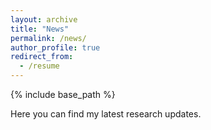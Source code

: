 ```yaml
---
layout: archive
title: "News"
permalink: /news/
author_profile: true
redirect_from:
  - /resume
---
```


{% include base_path %}

Here you can find my latest research updates.  

<!-- Education
======
* Ph.D in CSE, University of Texas at Arlington (UTA), 2025 (expected)
* M.Tech. in CSE, Indian Institute of Technology (Indian School of Mines) Dhanbad, 2019
* B.Tech. in CSE, Kalyani Government Engineering College (KGEC), 2016

Work experience
======
* Spring 2021 - Present: Graduate Teaching Assistant
  * University of Texas at Arlington
  * Duties includes: Grading, conducting labs, teaching (doubt solving sessions)

* Fall 2017 - Fall 2019: Teaching Assistant
  * IIT (ISM) Dhanbad
  * Duties included: Grading, conducting labs, teaching

Skills
======
* Research article writing
* Critical Thinking
* Coding -->

<!-- Publications
======
  <ul>{% for post in site.publications reversed %}
    {% include archive-single-cv.html %}
  {% endfor %}</ul> -->
  
<!-- Talks
======
  <ul>{% for post in site.talks reversed %}
    {% include archive-single-talk-cv.html  %}
  {% endfor %}</ul>
  
Teaching
======
  <ul>{% for post in site.teaching reversed %}
    {% include archive-single-cv.html %}
  {% endfor %}</ul> -->
  
<!-- Service and leadership
======
* Organized workshop about "SmartHome" (2022) and "VehicleSec" (2023,2024) in OurCS@DFW
* Volunteered in International Conference for High Performance Computing, Networking, Storage, and Analysis (SC22) 
* Core Volunteer in SCRF and OurCS@DFW (2022) -->
